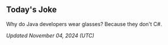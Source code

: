 ## Today's Joke
Why do Java developers wear glasses? Because they don't C#.

*Updated November 04, 2024 (UTC)*
